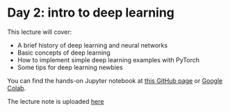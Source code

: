 # Day 2: intro to deep learning

This lecture will cover:
- A brief history of deep learning and neural networks
- Basic concepts of deep learning
- How to implement simple deep learning examples with PyTorch
- Some tips for deep learning newbies

You can find the hands-on Jupyter notebook at [this GitHub page](A3Net2025_hands_on_sungwook.ipynb) or [Google Colab](https://colab.research.google.com/drive/1ypk7vMhHUnPyoWsts6oqaUTb-nbk50F4?usp=sharing).

The lecture note is uploaded [here](250819_A3Net.pdf)

